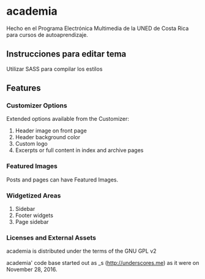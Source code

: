 # academia
Hecho en el Programa Electrónica Multimedia de la UNED de Costa Rica para cursos de autoaprendizaje.

## Instrucciones para editar tema

Utilizar SASS para compilar los estilos

## Features

### Customizer Options
Extended options available from the Customizer:

1. Header image on front page
2. Header background color
3. Custom logo
4. Excerpts or full content in index and archive pages

### Featured Images
Posts and pages can have Featured Images.

### Widgetized Areas
1. Sidebar
2. Footer widgets
3. Page sidebar

### Licenses and External Assets
academia is distributed under the terms of the GNU GPL v2

academia' code base started out as _s (http://underscores.me) as it were on November 28, 2016.
